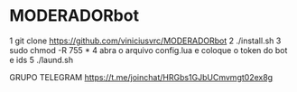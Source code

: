 # MODERADORbot

1 git clone https://github.com/viniciusvrc/MODERADORbot
2 ./install.sh
3 sudo chmod -R 755 *
4 abra o arquivo config.lua e coloque o token do bot e ids
5 ./laund.sh

GRUPO TELEGRAM https://t.me/joinchat/HRGbs1GJbUCmvmgt02ex8g
